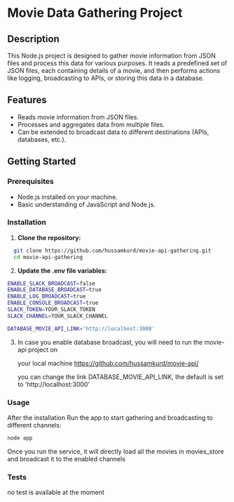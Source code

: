 # Movie Data Gathering Project

## Description

This Node.js project is designed to gather movie information from JSON files and process this data for various purposes. It reads a predefined set of JSON files, each containing details of a movie, and then performs actions like logging, broadcasting to APIs, or storing this data in a database.

## Features

- Reads movie information from JSON files.
- Processes and aggregates data from multiple files.
- Can be extended to broadcast data to different destinations (APIs, databases, etc.).

## Getting Started

### Prerequisites

- Node.js installed on your machine.
- Basic understanding of JavaScript and Node.js.

### Installation

1. **Clone the repository:**
```bash
  git clone https://github.com/hussamkurd/movie-api-gathering.git
  cd movie-api-gathering
```
2. **Update the .env file variables:** 
  ```bash
  ENABLE_SLACK_BROADCAST=false
  ENABLE_DATABASE_BROADCAST=true
  ENABLE_LOG_BROADCAST=true
  ENABLE_CONSOLE_BROADCAST=true
  SLACK_TOKEN=YOUR_SLACK_TOKEN
  SLACK_CHANNEL=YOUR_SLACK_CHANNEL
  
  DATABASE_MOVIE_API_LINK='http://localhost:3000'
  ```
3. In case you enable database broadcast, you will need to run the movie-api project on

   your local machine https://github.com/hussamkurd/movie-api/

   you can change the link DATABASE_MOVIE_API_LINK, the default is set to 'http://localhost:3000'
   
### Usage
After the installation 
Run the app to start gathering and broadcasting to different channels:
```bash
node app
```
Once you run the service, it will directly load all the movies in movies_store and broadcast it to the enabled channels
   
### Tests
no test is available at the moment

